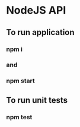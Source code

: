 # NodeJS API
## To run application
### npm i
### and
### npm start
## To run unit tests
### npm test